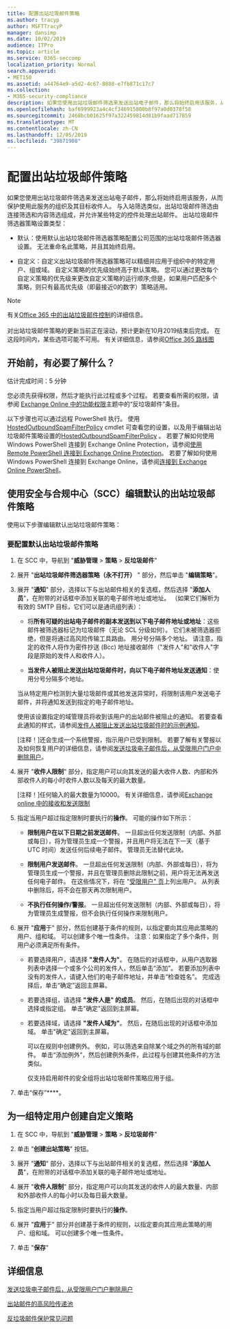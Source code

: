 ```yaml
---
title: 配置出站垃圾邮件策略
ms.author: tracyp
author: MSFTTracyP
manager: dansimp
ms.date: 10/02/2019
audience: ITPro
ms.topic: article
ms.service: O365-seccomp
localization_priority: Normal
search.appverid:
- MET150
ms.assetid: a44764e9-a5d2-4c67-8888-e7fb871c17c7
ms.collection:
- M365-security-compliance
description: 如果您使用出站垃圾邮件筛选来发送出站电子邮件，那么将始终启用该服务，从而保护使用此服务的组织及其目标收件人。
ms.openlocfilehash: baf6999923a4c4cf346915800b8f97a0d0378f58
ms.sourcegitcommit: 2468bcb01625f97a322459814d81b9faad717859
ms.translationtype: MT
ms.contentlocale: zh-CN
ms.lasthandoff: 12/05/2019
ms.locfileid: "39871908"
---
```

# <a name="configure-the-outbound-spam-policy"></a>配置出站垃圾邮件策略

如果您使用出站垃圾邮件筛选来发送出站电子邮件，那么将始终启用该服务，从而保护使用此服务的组织及其目标收件人。 与入站筛选类似，出站垃圾邮件筛选由连接筛选和内容筛选组成，并允许某些特定的控件处理出站邮件。 出站垃圾邮件筛选器策略设置类型：

- 默认：使用默认出站垃圾邮件筛选器策略配置公司范围的出站垃圾邮件筛选器设置。 无法重命名此策略，并且其始终启用。

- 自定义：自定义出站垃圾邮件筛选器策略可以精细并应用于组织中的特定用户、组或域。 自定义策略的优先级始终高于默认策略。 您可以通过更改每个自定义策略的优先级来更改自定义策略的运行顺序;但是，如果用户匹配多个策略，则只有最高优先级（即最接近0的数字）策略适用。

> [!NOTE]
> 有关[Office 365 中的出站垃圾邮件控制](https://docs.microsoft.com/office365/securitycompliance/outbound-spam-controls)的详细信息。 <br><br> 对出站垃圾邮件策略的更新当前正在滚动，预计更新在10月2019结束后完成。 在这段时间内，某些选项可能不可用。  有关详细信息，请参阅[Office 365 路线图](https://www.microsoft.com/microsoft-365/roadmap?featureid=54125) 

## <a name="what-do-you-need-to-know-before-you-begin"></a>开始前，有必要了解什么？
<a name="sectionSection0"> </a>

估计完成时间：5 分钟

您必须先获得权限，然后才能执行此过程或多个过程。 若要查看所需的权限，请参阅 [Exchange Online 中的功能权限](https://docs.microsoft.com/exchange/permissions-exo/feature-permissions)主题中的“反垃圾邮件”条目。

以下步骤也可以通过远程 PowerShell 执行。 使用[HostedOutboundSpamFilterPolicy](https://docs.microsoft.com/powershell/module/exchange/antispam-antimalware/get-hostedoutboundspamfilterpolicy) cmdlet 可查看您的设置，以及用于编辑出站垃圾邮件策略设置的[HostedOutboundSpamFilterPolicy](https://docs.microsoft.com/powershell/module/exchange/antispam-antimalware/set-hostedoutboundspamfilterpolicy) 。 若要了解如何使用 Windows PowerShell 连接到 Exchange Online Protection，请参阅[使用 Remote PowerShell 连接到 Exchange Online Protection](https://go.microsoft.com/fwlink/p/?linkid=627290)。 若要了解如何使用 Windows PowerShell 连接到 Exchange Online，请参阅[连接到 Exchange Online PowerShell](https://go.microsoft.com/fwlink/p/?linkid=396554)。

## <a name="use-the-security-and-compliance-center-scc-to-edit-the-default-outbound-spam-policy"></a>使用安全与合规中心（SCC）编辑默认的出站垃圾邮件策略

使用以下步骤编辑默认出站垃圾邮件策略：

### <a name="to-configure-the-default-outbound-spam-policy"></a>要配置默认出站垃圾邮件策略

1. 在 SCC 中，导航到 "**威胁管理** \> **策略** \> **反垃圾邮件**"

2. 展开 "**出站垃圾邮件筛选器策略（永不打开）** " 部分，然后单击 "**编辑策略**"。

3. 展开 "**通知**" 部分，选择以下与出站邮件相关的复选框，然后选择 "**添加人员**"，在附带的对话框中添加关联的电子邮件地址或地址。 （如果它们解析为有效的 SMTP 目标，它们可以是通讯组列表）：

   - 将**所有可疑的出站电子邮件的副本发送到以下电子邮件地址或地址**：这些邮件被筛选器标记为垃圾邮件（无论 SCL 分级如何）。 它们未被筛选器拒绝，但是将通过高风险传输工具路由。 用分号分隔多个地址。 请注意，指定的收件人将作为密件抄送 (Bcc) 地址接收邮件（"发件人"和"收件人"字段是原始的发件人和收件人）。

   - **当发件人被阻止发送出站垃圾邮件时，向以下电子邮件地址发送通知**：使用分号分隔多个地址。

   当从特定用户检测到大量垃圾邮件或其他发送异常时，将限制该用户发送电子邮件，并将通知发送到指定的电子邮件地址。

   使用该设置指定的域管理员将收到该用户的出站邮件被阻止的通知。  若要查看此通知的样式，请参阅[发件人被阻止发送出站垃圾邮件时的示例通知](sample-notification-when-a-sender-is-blocked-sending-outbound-spam.md)。

   [注释！]还会生成一个系统警报，指示用户已受到限制。  若要了解有关警报以及如何恢复用户的详细信息，请参阅[发送垃圾电子邮件后，从受限用户门户中删除用户](removing-user-from-restricted-users-portal-after-spam.md)。

4. 展开 "**收件人限制**" 部分，指定用户可以向其发送的最大收件人数、内部和外部收件人的每小时收件人数以及每天的最大数量。

    [注释！]任何输入的最大数量为10000。  有关详细信息，请参阅[Exchange online 中的接收和发送限制](https://docs.microsoft.com/office365/servicedescriptions/exchange-online-service-description/exchange-online-limits#receiving-and-sending-limits)

7. 指定当用户超过指定限制时要执行的**操作**。  可能的操作如下所示：
    * **限制用户在以下日期之前发送邮件**。  一旦超出任何发送限制（内部、外部或每日），将为管理员生成一个警报，并且用户将无法在下一天（基于 UTC 时间）发送任何后续电子邮件。 管理员无法替代此块。

    * **限制用户发送邮件**。  一旦超出任何发送限制（内部、外部或每日），将为管理员生成一个警报，并且在管理员删除此限制之前，用户将无法再发送任何电子邮件。  在这些情况下，将在 "[受限用户" 页](removing-user-from-restricted-users-portal-after-spam.md)上列出用户。  从列表中删除后，将不会在那天再次限制用户。

    * **不执行任何操作/警报**。 一旦超出任何发送限制（内部、外部或每日），将为管理员生成警报，但不会执行任何操作来限制用户。

6. 展开 "**应用**于" 部分，然后创建基于条件的规则，以指定要向其应用此策略的用户、组和域。 可以创建多个唯一性条件。  注意：如果指定了多个条件，则用户必须满足所有条件。  

      * 若要选择用户，请选择 **"发件人为"**。 在随后的对话框中，从用户选取器列表中选择一个或多个公司的发件人，然后单击“添加”。 若要添加列表中没有的发件人，请键入他们的电子邮件地址，并单击“检查姓名”。 完成选择后，单击“确定”返回主屏幕。

      * 若要选择组，请选择 **"发件人是" 的成员**。 然后，在随后出现的对话框中选择或指定组。 单击"确定"返回到主屏幕。

      * 若要选择域，请选择 **"发件人域为"**。 然后，在随后出现的对话框中添加域。 单击"确定"返回到主屏幕。

        可以在规则中创建例外。 例如，可以筛选来自除某个域之外的所有域的邮件。 单击“添加例外”，然后创建例外条件，此过程与创建其他条件的方法类似。

        仅支持启用邮件的安全组将出站垃圾邮件策略应用于组。

7. 单击“保存”****。

## <a name="to-create-a-custom-policy-for-a-specific-set-of-users"></a>为一组特定用户创建自定义策略
1. 在 SCC 中，导航到 "**威胁管理** \> **策略** \> **反垃圾邮件**"

2. 单击 "**创建出站策略**" 按钮。

3. 展开 "**通知**" 部分，选择以下与出站邮件相关的复选框，然后选择 "**添加人员**"，在附带的对话框中添加关联的电子邮件地址或地址。

4. 展开 "**收件人限制**" 部分，指定用户可以向其发送的收件人的最大数量、内部和外部收件人的每小时以及每日最大数量。

7. 指定当用户超过指定限制时要执行的**操作**。

6. 展开 "**应用**于" 部分并创建基于条件的规则，以指定要向其应用此策略的用户、组和域。 可以创建多个唯一性条件。  

8. 单击 "**保存**"

## <a name="for-more-information"></a>详细信息

[发送垃圾电子邮件后，从受限用户门户删除用户](https://docs.microsoft.com/office365/SecurityCompliance/removing-user-from-restricted-users-portal-after-spam)

[出站邮件的高风险传递池](high-risk-delivery-pool-for-outbound-messages.md)

[反垃圾邮件保护常见问题](anti-spam-protection-faq.md)
